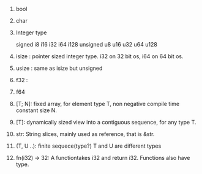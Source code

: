1. bool
2. char
3. Integer type

      signed i8 i16 i32 i64 i128
      unsigned u8 u16 u32 u64 u128

4. isize : pointer sized integer type. i32 on 32 bit os, i64 on 64 bit os.
5. usize : same as isize but unsigned
6. f32 : 
7. f64
8. [T; N]: fixed array, for element type T, non negative compile time constant size N.
9. [T]: dynamically sized view into a contiguous sequence, for any type T.
10. str: String slices, mainly used as reference, that is &str.
11. (T, U ..): finite sequece(type?) T and U are different types
12. fn(i32) -> 32: A functiontakes i32 and return i32. Functions also have type.
